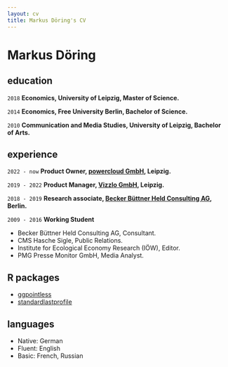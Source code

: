 ```yaml
---
layout: cv
title: Markus Döring's CV
---
```

# Markus Döring

## education

`2018`
__Economics, University of Leipzig, Master of Science.__

`2014`
__Economics, Free University Berlin, Bachelor of Science.__

`2010`
__Communication and Media Studies, University of Leipzig, Bachelor of Arts.__

## experience

`2022 - now`
__Product Owner, [powercloud GmbH](https://power.cloud/en/), Leipzig.__

`2019 - 2022`
__Product Manager, [Vizzlo GmbH](https://vizzlo.com/), Leipzig.__

`2018 - 2019`
__Research associate, [Becker Büttner Held Consulting AG](https://www.bbh-beratung.de/en/), Berlin.__

`2009 - 2016`
__Working Student__
  - Becker Büttner Held Consulting AG, Consultant.
  - CMS Hasche Sigle, Public Relations.
  - Institute for Ecological Economy Research (IÖW), Editor.
  - PMG Presse Monitor GmbH, Media Analyst.

## R packages

- [ggpointless](https://github.com/flrd/ggpointless/)
- [standardlastprofile](https://github.com/flrd/standardlastprofile/)

## languages

- Native: German
- Fluent: English
- Basic: French, Russian



<!-- ### Footer Last updated: March 2024 -->


